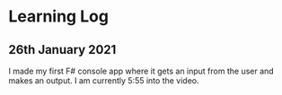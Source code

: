 # Learning Log

## 26th January 2021
I made my first F# console app where it gets an input from the user and makes an output. I am currently 5:55 into the video.